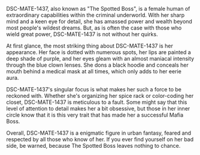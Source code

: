 DSC-MATE-1437, also known as "The Spotted Boss", is a female human of extraordinary capabilities within the criminal underworld. With her sharp mind and a keen eye for detail, she has amassed power and wealth beyond most people's wildest dreams. But, as is often the case with those who wield great power, DSC-MATE-1437 is not without her quirks.

At first glance, the most striking thing about DSC-MATE-1437 is her appearance. Her face is dotted with numerous spots, her lips are painted a deep shade of purple, and her eyes gleam with an almost maniacal intensity through the blue clown lenses. She dons a black hoodie and conceals her mouth behind a medical mask at all times, which only adds to her eerie aura.

DSC-MATE-1437's singular focus is what makes her such a force to be reckoned with. Whether she's organizing her spice rack or color-coding her closet, DSC-MATE-1437 is meticulous to a fault. Some might say that this level of attention to detail makes her a bit obsessive, but those in her inner circle know that it is this very trait that has made her a successful Mafia Boss.

Overall, DSC-MATE-1437 is a enigmatic figure in urban fantasy, feared and respected by all those who know of her. If you ever find yourself on her bad side, be warned, because The Spotted Boss leaves nothing to chance.